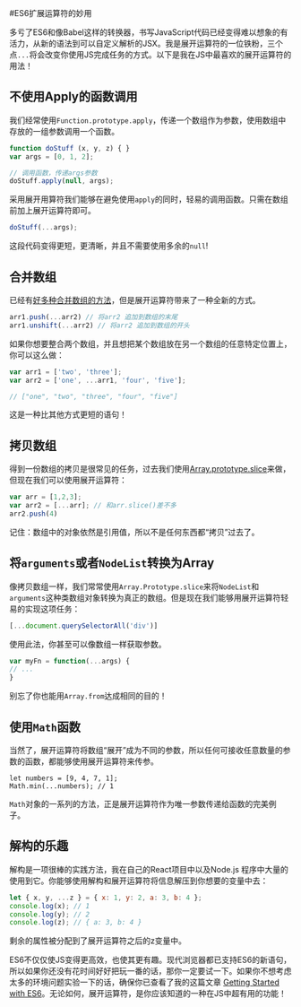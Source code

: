 #ES6扩展运算符的妙用

多亏了ES6和像Babel这样的转换器，书写JavaScript代码已经变得难以想象的有活力，从新的语法到可以自定义解析的JSX。我是展开运算符的一位铁粉，三个点`...`将会改变你使用JS完成任务的方式。以下是我在JS中最喜欢的展开运算符的用法！

## 不使用Apply的函数调用

我们经常使用`Function.prototype.apply`，传递一个数组作为参数，使用数组中存放的一组参数调用一个函数。

```javascript
function doStuff (x, y, z) { }
var args = [0, 1, 2];

// 调用函数，传递args参数
doStuff.apply(null, args);
```

采用展开用算符我们能够在避免使用`apply`的同时，轻易的调用函数。只需在数组前加上展开运算符即可。

```javascript
doStuff(...args);
```

这段代码变得更短，更清晰，并且不需要使用多余的`null`!

## 合并数组

已经有[好多种合并数组的方法](https://link.jianshu.com?t=https://davidwalsh.name/combining-js-arrays)，但是展开运算符带来了一种全新的方式。

```javascript
arr1.push(...arr2) // 将arr2 追加到数组的末尾
arr1.unshift(...arr2) // 将arr2 追加到数组的开头
```

如果你想要整合两个数组，并且想把某个数组放在另一个数组的任意特定位置上，你可以这么做：

```javascript
var arr1 = ['two', 'three'];
var arr2 = ['one', ...arr1, 'four', 'five'];

// ["one", "two", "three", "four", "five"]
```

这是一种比其他方式更短的语句！

## 拷贝数组

得到一份数组的拷贝是很常见的任务，过去我们使用[Array.prototype.slice](https://link.jianshu.com?t=https://davidwalsh.name/javascript-clone-array)来做，但现在我们可以使用展开运算符：

```javascript
var arr = [1,2,3];
var arr2 = [...arr]; // 和arr.slice()差不多
arr2.push(4)
```

记住：数组中的对象依然是引用值，所以不是任何东西都“拷贝”过去了。

## 将`arguments`或者`NodeList`转换为Array

像拷贝数组一样，我们常常使用`Array.Prototype.slice`来将`NodeList`和`arguments`这种类数组对象转换为真正的数组。但是现在我们能够用展开运算符轻易的实现这项任务：

```javascript
[...document.querySelectorAll('div')]
```

使用此法，你甚至可以像数组一样获取参数。

```javascript
var myFn = function(...args) {
// ...
}
```

别忘了你也能用`Array.from`达成相同的目的！

## 使用`Math`函数

当然了，展开运算符将数组“展开”成为不同的参数，所以任何可接收任意数量的参数的函数，都能够使用展开运算符来传参。

```
let numbers = [9, 4, 7, 1];
Math.min(...numbers); // 1
```

`Math`对象的一系列的方法，正是展开运算符作为唯一参数传递给函数的完美例子。

## 解构的乐趣

解构是一项很棒的实践方法，我在自己的React项目中以及Node.js 程序中大量的使用到它。你能够使用解构和展开运算符将信息解压到你想要的变量中去：

```javascript
let { x, y, ...z } = { x: 1, y: 2, a: 3, b: 4 };
console.log(x); // 1
console.log(y); // 2
console.log(z); // { a: 3, b: 4 }
```

剩余的属性被分配到了展开运算符之后的z变量中。

ES6不仅仅使JS变得更高效，也使其更有趣。现代浏览器都已支持ES6的新语句，所以如果你还没有花时间好好把玩一番的话，那你一定要试一下。如果你不想考虑太多的环境问题实验一下的话，确保你已查看了我的这篇文章 [Getting Started with ES6](https://link.jianshu.com?t=https://davidwalsh.name/es2015-babel)。无论如何，展开运算符，是你应该知道的一种在JS中超有用的功能！

 

 

 

 

 
